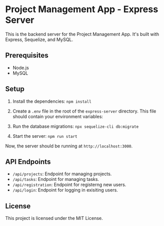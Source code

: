# Project Management App - Express Server

This is the backend server for the Project Management App. It's built with Express, Sequelize, and MySQL.

## Prerequisites

- Node.js
- MySQL

## Setup

1. Install the dependencies:
```npm install```

2. Create a `.env` file in the root of the `express-server` directory. This file should contain your environment variables:

3. Run the database migrations:
```npx sequelize-cli db:migrate```

4. Start the server:
```npm run start```


Now, the server should be running at `http://localhost:3000`.

## API Endpoints

- `/api/projects`: Endpoint for managing projects.
- `/api/tasks`: Endpoint for managing tasks.
- `/api/registration`: Endpoint for registerng new users.
- `/api/login`: Endpoint for logging in exisiting users.

## License

This project is licensed under the MIT License.